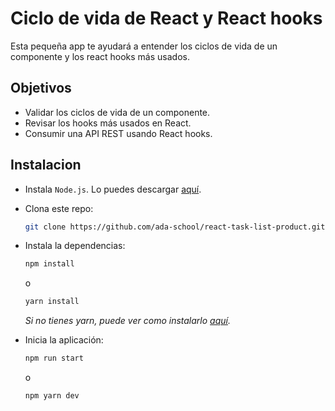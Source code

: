# Ciclo de vida de React y React hooks

Esta pequeña app te ayudará a entender los ciclos de vida de un componente y los react hooks más usados.
## Objetivos

- Validar los ciclos de vida de un componente.
- Revisar los hooks más usados en React.
- Consumir una API REST usando React hooks.

## Instalacion

- Instala `Node.js`. Lo puedes descargar [aquí](https://nodejs.org/en/download/).
- Clona este repo:
  ```bash
  git clone https://github.com/ada-school/react-task-list-product.git
  ```

- Instala la dependencias:
  ```bash
  npm install
  ```
  o
  ```bash
  yarn install
  ```
  *Si no tienes yarn, puede ver como instalarlo [aquí](https://classic.yarnpkg.com/lang/en/docs/install/#mac-stable).*

- Inicia la aplicación:
  ```bash
  npm run start
  ```
  o
  ```bash
  npm yarn dev
  ```
